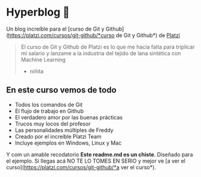 # Hyperblog 💚
Un blog increíble para el [curso de Git y Github](https://platzi.com/cursos/git-github/*curso de Git y Github*) de [Platzi](https:/platzi.com/*Platzi*)
> El curso de Git y Github de Platzi es lo que me hacía falta para triplicar mi salario y lanzame a la industria del tejido de lana sintética con Machine Learning
> - niñita

## En este curso vemos de todo
* Todos los comandos de Git
* El flujo de trabajo en Github
* El verdadero amor por las buenas prácticas
* Trucos muy locos del profesor
* Las personalidades múltiples de Freddy
* Creado por el increíble Platzi Team
* Incluye ejemplos en Windows, Linux y Mac

Y com un amable recodatorio **Este readme.md es un chiste**. Diseñado para el ejemplo. Si llegas acá NO TE LO TOMES EN SERIO y mejor ve [a ver el curso](https://platzi.com/cursos/git-github/*a ver el curso*).
